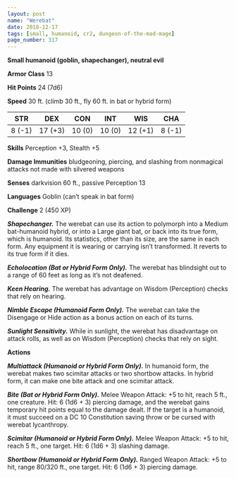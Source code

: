 ```yaml
---
layout: post
name: "Werebat"
date: 2018-12-17
tags: [small, humanoid, cr2, dungeon-of-the-mad-mage]
page_number: 317
---
```


**Small humanoid (goblin, shapechanger), neutral evil**

**Armor Class** 13

**Hit Points** 24 (7d6)

**Speed** 30 ft. (climb 30 ft., fly 60 ft. in bat or hybrid form)

|   STR   |   DEX   |   CON   |   INT   |   WIS   |   CHA   |
|:-----:|:-----:|:-----:|:-----:|:-----:|:-----:|
| 8 (-1) | 17 (+3) | 10 (0) | 10 (0) | 12 (+1) | 8 (-1) |

**Skills** Perception +3, Stealth +5

**Damage Immunities** bludgeoning, piercing, and slashing from nonmagical attacks not made with silvered weapons

**Senses** darkvision 60 ft., passive Perception 13

**Languages** Goblin (can’t speak in bat form)

**Challenge** 2 (450 XP)

***Shapechanger.*** The werebat can use its action to polymorph into a Medium bat-humanoid hybrid, or into a Large giant bat, or back into its true form, which is humanoid. Its statistics, other than its size, are the same in each form. Any equipment it is wearing or carrying isn’t transformed. It reverts to its true form if it dies.

***Echolocation (Bat or Hybrid Form Only).*** The werebat has blindsight out to a range of 60 feet as long as it’s not deafened.

***Keen Hearing.*** The werebat has advantage on Wisdom (Perception) checks that rely on hearing.

***Nimble Escape (Humanoid Form Only).*** The werebat can take the Disengage or Hide action as a bonus action on each of its turns.

***Sunlight Sensitivity.*** While in sunlight, the werebat has disadvantage on attack rolls, as well as on Wisdom (Perception) checks that rely on sight.

**Actions**

***Multiattack (Humanoid or Hybrid Form Only).*** In humanoid form, the werebat makes two scimitar attacks or two shortbow attacks. In hybrid form, it can make one bite attack and one scimitar attack.

***Bite (Bat or Hybrid Form Only).*** Melee Weapon Attack: +5 to hit, reach 5 ft., one creature. Hit: 6 (1d6 + 3) piercing damage, and the werebat gains temporary hit points equal to the damage dealt. If the target is a humanoid, it must succeed on a DC 10 Constitution saving throw or be cursed with werebat lycanthropy.

***Scimitar (Humanoid or Hybrid Form Only).*** Melee Weapon Attack: +5 to hit, reach 5 ft., one target. Hit: 6 (1d6 + 3) slashing damage.

***Shortbow (Humanoid or Hybrid Form Only).*** Ranged Weapon Attack: +5 to hit, range 80/320 ft., one target. Hit: 6 (1d6 + 3) piercing damage.